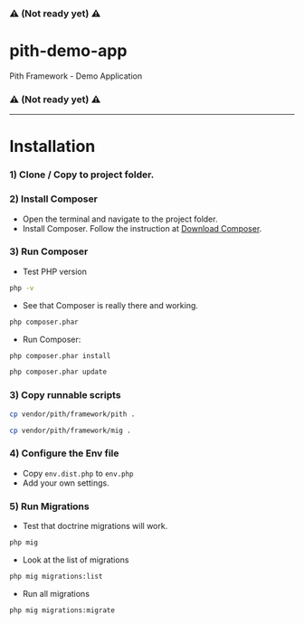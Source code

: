 ### :warning: **(Not ready yet)** :warning:

# pith-demo-app
Pith Framework - Demo Application

### :warning: **(Not ready yet)** :warning:

---

# Installation

### 1) Clone / Copy to project folder.


### 2) Install Composer
- Open the terminal and navigate to the project folder.
- Install Composer. Follow the instruction at [Download Composer](https://getcomposer.org/download/).

### 3) Run Composer

- Test PHP version
```bash
php -v
```

- See that Composer is really there and working.

```bash
php composer.phar
```

- Run Composer:

```bash
php composer.phar install

php composer.phar update
```

### 3) Copy runnable scripts

```bash
cp vendor/pith/framework/pith .

cp vendor/pith/framework/mig .
```

### 4) Configure the Env file

 - Copy `env.dist.php` to `env.php`
 - Add your own settings.

### 5) Run Migrations

- Test that doctrine migrations will work.

```bash
php mig
```
- Look at the list of migrations

```bash
php mig migrations:list
```

- Run all migrations

```bash
php mig migrations:migrate
```





